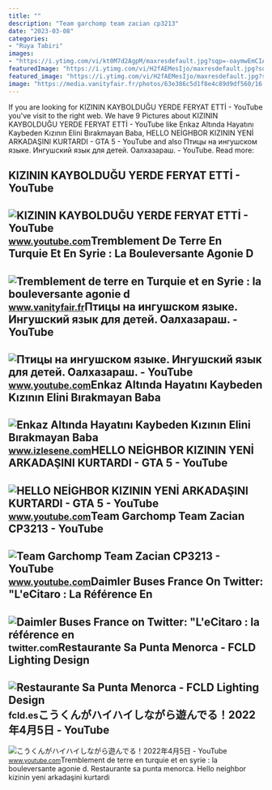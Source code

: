 ```yaml
---
title: ""
description: "Team garchomp team zacian cp3213"
date: "2023-03-08"
categories:
- "Ruya Tabiri"
images:
- "https://i.ytimg.com/vi/kt0M7d2AgpM/maxresdefault.jpg?sqp=-oaymwEmCIAKENAF8quKqQMa8AEB-AH-CYAC0AWKAgwIABABGEIgZSgrMA8=&amp;rs=AOn4CLDZpU0Wdq82dGYk2VqcpH2FCld_sA"
featuredImage: "https://i.ytimg.com/vi/H2fAEMesIjo/maxresdefault.jpg?sqp=-oaymwEmCIAKENAF8quKqQMa8AEB-AH-CYAC0AWKAgwIABABGGUgXyhTMA8=&amp;rs=AOn4CLCJYSghky0o-ilndxvg6fCYAda1ug"
featured_image: "https://i.ytimg.com/vi/H2fAEMesIjo/maxresdefault.jpg?sqp=-oaymwEmCIAKENAF8quKqQMa8AEB-AH-CYAC0AWKAgwIABABGGUgXyhTMA8=&amp;rs=AOn4CLCJYSghky0o-ilndxvg6fCYAda1ug"
image: "https://media.vanityfair.fr/photos/63e386c5d1f8e4c89d9df560/16:9/w_2560%2Cc_limit/338P684-highres.jpg"
---
```


If you are looking for KIZININ KAYBOLDUĞU YERDE FERYAT ETTİ - YouTube you've visit to the right web. We have 9 Pictures about KIZININ KAYBOLDUĞU YERDE FERYAT ETTİ - YouTube like Enkaz Altında Hayatını Kaybeden Kızının Elini Bırakmayan Baba, HELLO NEİGHBOR KIZININ YENİ ARKADAŞINI KURTARDI - GTA 5 - YouTube and also Птицы на ингушском языке. Ингушский язык для детей. Оалхазараш. - YouTube. Read more:

KIZININ KAYBOLDUĞU YERDE FERYAT ETTİ - YouTube
----------------------------------------------

 ![KIZININ KAYBOLDUĞU YERDE FERYAT ETTİ - YouTube](https://i.ytimg.com/vi/d95-QXavUzU/maxresdefault.jpg) <small>www.youtube.com</small>Tremblement De Terre En Turquie Et En Syrie : La Bouleversante Agonie D
-----------------------------------------------------------------------

 ![Tremblement de terre en Turquie et en Syrie : la bouleversante agonie d](https://media.vanityfair.fr/photos/63e386c5d1f8e4c89d9df560/16:9/w_2560%2Cc_limit/338P684-highres.jpg) <small>www.vanityfair.fr</small>Птицы на ингушском языке. Ингушский язык для детей. Оалхазараш. - YouTube
-------------------------------------------------------------------------

 ![Птицы на ингушском языке. Ингушский язык для детей. Оалхазараш. - YouTube](https://i.ytimg.com/vi/kt0M7d2AgpM/maxresdefault.jpg?sqp=-oaymwEmCIAKENAF8quKqQMa8AEB-AH-CYAC0AWKAgwIABABGEIgZSgrMA8=&rs=AOn4CLDZpU0Wdq82dGYk2VqcpH2FCld_sA) <small>www.youtube.com</small>Enkaz Altında Hayatını Kaybeden Kızının Elini Bırakmayan Baba
-------------------------------------------------------------

 ![Enkaz Altında Hayatını Kaybeden Kızının Elini Bırakmayan Baba](https://i1.imgiz.com/rshots/10747/enkaz-altinda-hayatini-kaybeden-kizinin-elini-birakmayan-baba_10747405-7427_1800x945.jpg) <small>www.izlesene.com</small>HELLO NEİGHBOR KIZININ YENİ ARKADAŞINI KURTARDI - GTA 5 - YouTube
-----------------------------------------------------------------

 ![HELLO NEİGHBOR KIZININ YENİ ARKADAŞINI KURTARDI - GTA 5 - YouTube](https://i.ytimg.com/vi/0d_sE2OUT-w/maxresdefault.jpg) <small>www.youtube.com</small>Team Garchomp Team Zacian CP3213 - YouTube
------------------------------------------

 ![Team Garchomp Team Zacian CP3213 - YouTube](https://i.ytimg.com/vi/HYLCwcE-Dgc/maxres2.jpg?sqp=-oaymwEoCIAKENAF8quKqQMcGADwAQH4AYwCgALgA4oCDAgAEAEYRSBHKGUwDw==&rs=AOn4CLC_ulBvmvqa2cf2uT56Qfk3FCYaDA) <small>www.youtube.com</small>Daimler Buses France On Twitter: "L'eCitaro : La Référence En
-------------------------------------------------------------

 ![Daimler Buses France on Twitter: "L'eCitaro : la référence en](https://pbs.twimg.com/media/FbZBGjRXkAAXPke.jpg) <small>twitter.com</small>Restaurante Sa Punta Menorca - FCLD Lighting Design
---------------------------------------------------

 ![Restaurante Sa Punta Menorca - FCLD Lighting Design](https://fcld.es/wp-content/uploads/2021/10/245048651_171924515096210_6338185077656291845_n.jpg) <small>fcld.es</small>こうくんがハイハイしながら遊んでる！2022年4月5日 - YouTube
-------------------------------------

 ![こうくんがハイハイしながら遊んでる！2022年4月5日 - YouTube](https://i.ytimg.com/vi/H2fAEMesIjo/maxresdefault.jpg?sqp=-oaymwEmCIAKENAF8quKqQMa8AEB-AH-CYAC0AWKAgwIABABGGUgXyhTMA8=&rs=AOn4CLCJYSghky0o-ilndxvg6fCYAda1ug) <small>www.youtube.com</small>Tremblement de terre en turquie et en syrie : la bouleversante agonie d. Restaurante sa punta menorca. Hello nei̇ghbor kizinin yeni̇ arkadaşini kurtardi
